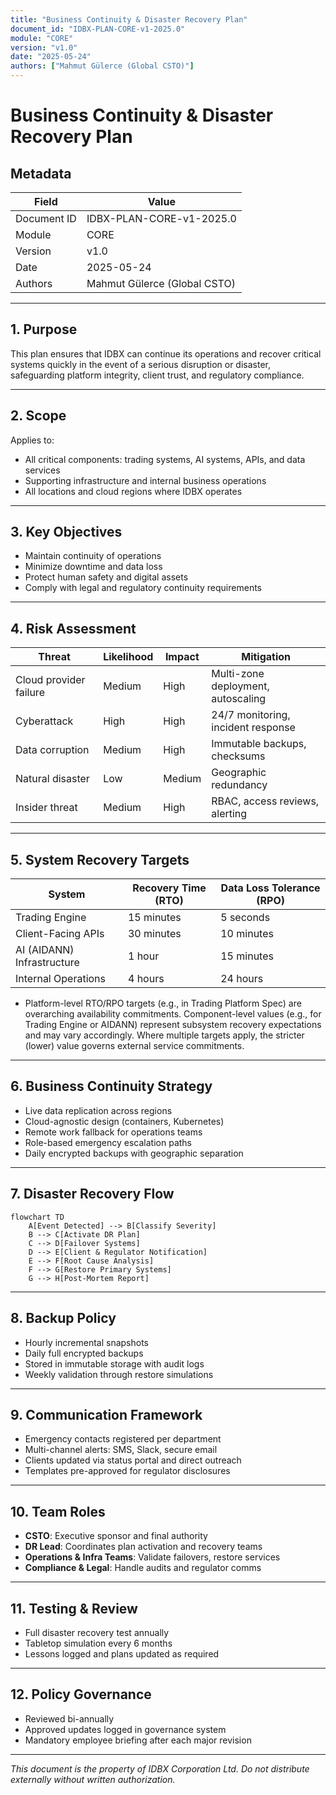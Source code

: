 ```yaml
---
title: "Business Continuity & Disaster Recovery Plan"
document_id: "IDBX-PLAN-CORE-v1-2025.0"
module: "CORE"
version: "v1.0"
date: "2025-05-24"
authors: ["Mahmut Gülerce (Global CSTO)"]
---
```


# Business Continuity & Disaster Recovery Plan

## Metadata

| Field         | Value                                  |
|---------------|----------------------------------------|
| Document ID   | IDBX-PLAN-CORE-v1-2025.0               |
| Module        | CORE                                   |
| Version       | v1.0                                   |
| Date          | 2025-05-24             |
| Authors       | Mahmut Gülerce (Global CSTO)           |

---

## 1. Purpose

This plan ensures that IDBX can continue its operations and recover critical systems quickly in the event of a serious disruption or disaster, safeguarding platform integrity, client trust, and regulatory compliance.

---

## 2. Scope

Applies to:
- All critical components: trading systems, AI systems, APIs, and data services
- Supporting infrastructure and internal business operations
- All locations and cloud regions where IDBX operates

---

## 3. Key Objectives

- Maintain continuity of operations
- Minimize downtime and data loss
- Protect human safety and digital assets
- Comply with legal and regulatory continuity requirements

---

## 4. Risk Assessment

| Threat                 | Likelihood | Impact  | Mitigation                          |
|------------------------|------------|---------|-------------------------------------|
| Cloud provider failure | Medium     | High    | Multi-zone deployment, autoscaling |
| Cyberattack            | High       | High    | 24/7 monitoring, incident response |
| Data corruption        | Medium     | High    | Immutable backups, checksums       |
| Natural disaster       | Low        | Medium  | Geographic redundancy               |
| Insider threat         | Medium     | High    | RBAC, access reviews, alerting     |

---

## 5. System Recovery Targets

| System                    | Recovery Time (RTO) | Data Loss Tolerance (RPO) |
|---------------------------|---------------------|----------------------------|
| Trading Engine            | 15 minutes          | 5 seconds                  |
| Client-Facing APIs        | 30 minutes          | 10 minutes                 |
| AI (AIDANN) Infrastructure| 1 hour              | 15 minutes                 |
| Internal Operations       | 4 hours             | 24 hours                   |

* Platform-level RTO/RPO targets (e.g., in Trading Platform Spec) are overarching availability commitments. Component-level values (e.g., for Trading Engine or AIDANN) represent subsystem recovery expectations and may vary accordingly. Where multiple targets apply, the stricter (lower) value governs external service commitments.

---

## 6. Business Continuity Strategy

- Live data replication across regions
- Cloud-agnostic design (containers, Kubernetes)
- Remote work fallback for operations teams
- Role-based emergency escalation paths
- Daily encrypted backups with geographic separation

---

## 7. Disaster Recovery Flow

```mermaid
flowchart TD
    A[Event Detected] --> B[Classify Severity]
    B --> C[Activate DR Plan]
    C --> D[Failover Systems]
    D --> E[Client & Regulator Notification]
    E --> F[Root Cause Analysis]
    F --> G[Restore Primary Systems]
    G --> H[Post-Mortem Report]
```

---

## 8. Backup Policy

- Hourly incremental snapshots
- Daily full encrypted backups
- Stored in immutable storage with audit logs
- Weekly validation through restore simulations

---

## 9. Communication Framework

- Emergency contacts registered per department
- Multi-channel alerts: SMS, Slack, secure email
- Clients updated via status portal and direct outreach
- Templates pre-approved for regulator disclosures

---

## 10. Team Roles

- **CSTO**: Executive sponsor and final authority
- **DR Lead**: Coordinates plan activation and recovery teams
- **Operations & Infra Teams**: Validate failovers, restore services
- **Compliance & Legal**: Handle audits and regulator comms

---

## 11. Testing & Review

- Full disaster recovery test annually
- Tabletop simulation every 6 months
- Lessons logged and plans updated as required

---

## 12. Policy Governance

- Reviewed bi-annually
- Approved updates logged in governance system
- Mandatory employee briefing after each major revision

---

*This document is the property of IDBX Corporation Ltd. Do not distribute externally without written authorization.*
